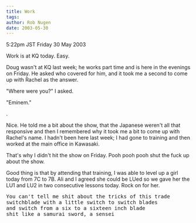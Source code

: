 ```yaml
---
title: Work
tags: 
author: Rob Nugen
date: 2003-05-30
---
```


<p class=date>5:22pm JST Friday 30 May 2003</p>

<p>Work is at KQ today.  Easy.</p>

<p>Doug wasn't at KQ last week; he works part time and is here in the
evenings on Friday.  He asked who covered for him, and it took me a
second to come up with Rachel as the answer.</p>

<p>"Where were you?" I asked.</p>

<p>"Eminem."</p>

<p>.</p>

<p>Nice.  He told me a bit about the show, that the Japanese weren't
all that responsive and then I remembered why it took me a bit to come
up with Rachel's name.  I hadn't been here last week; I had gone to
training and then worked at the main office in Kawasaki.</p>

<p>That's why I didn't hit the show on Friday.   Pooh pooh pooh shut
the fuck up about the show.</p>

<p>Good thing is that by attending that training, I was able to level
up a girl today from 7C to 7B.  Ali and I agreed she could be LUed so
we gave her the LU1 and LU2 in two consecutive lessons today.  Rock on
for her.</p>

<pre>
You can't tell me shit about the tricks of this trade
switchblade with a little switch to switch blades
and switch from a six to a sixteen inch blade
shit like a samurai sword, a sensei
</pre>
